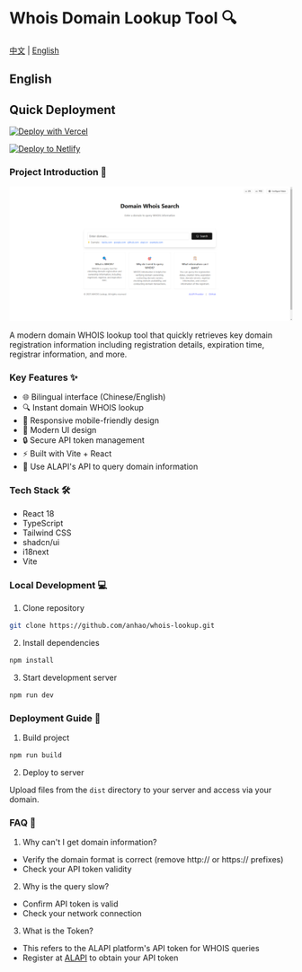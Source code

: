 # Whois Domain Lookup Tool 🔍

[中文](/README.md) | [English](/README_en.md)

## English

## Quick Deployment

 [![Deploy with Vercel](https://vercel.com/button)](https://vercel.com/new/clone?repository-url=https://github.com/anhao/whois-lookup&demo-title=Domain%20Whois%20Lookup%20Tool&demo-description=A%20modern%20domain%20WHOIS%20lookup%20tool%20that%20quickly%20retrieves%20key%20domain%20registration%20information%20including%20registration%20details,%20expiration%20time,%20registrar%20information,%20and%20more.&demo-url=https://www.alapi.cn)


 [![Deploy to Netlify](https://www.netlify.com/img/deploy/button.svg)](https://app.netlify.com/start/deploy?repository=https://github.com/anhao/whois-lookup)


### Project Introduction 📝

![Whois Domain Lookup Tool](./images/whois_en.png)

A modern domain WHOIS lookup tool that quickly retrieves key domain registration information including registration details, expiration time, registrar information, and more.

### Key Features ✨

- 🌐 Bilingual interface (Chinese/English)
- 🔍 Instant domain WHOIS lookup
- 📱 Responsive mobile-friendly design
- 🎨 Modern UI design
- 🔒 Secure API token management
- ⚡ Built with Vite + React
- 🌟 Use ALAPI's API to query domain information

### Tech Stack 🛠️

- React 18
- TypeScript
- Tailwind CSS
- shadcn/ui
- i18next
- Vite

### Local Development 💻

1. Clone repository

```bash
git clone https://github.com/anhao/whois-lookup.git
```

2. Install dependencies

```bash
npm install
```

3. Start development server

```bash
npm run dev
```

### Deployment Guide 🚀

1. Build project

```bash
npm run build
```

2. Deploy to server

Upload files from the `dist` directory to your server and access via your domain.

### FAQ 🤔

1. Why can't I get domain information?

- Verify the domain format is correct (remove http:// or https:// prefixes)
- Check your API token validity

2. Why is the query slow?

- Confirm API token is valid
- Check your network connection

3. What is the Token?

- This refers to the ALAPI platform's API token for WHOIS queries
- Register at [ALAPI](https://www.alapi.cn/) to obtain your API token
